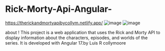 # Rick-Morty-Api-Angular-
https://therickandmortyapibycollym.netlify.app/
![image](https://github.com/Thecollym/Rick-Morty-Api-Angular/assets/68247899/b0f43ec3-339f-40c6-bc97-1076479d74d7)
![image](https://github.com/Thecollym/Rick-Morty-Api-Angular/assets/68247899/1616fdfb-cf38-4ab4-bc98-c990be9421f5)

about !
This project is a web application that uses the Rick and Morty API to display information about the characters, episodes, and worlds of the series. It is developed with Angular 17.by Luis R collymoore
